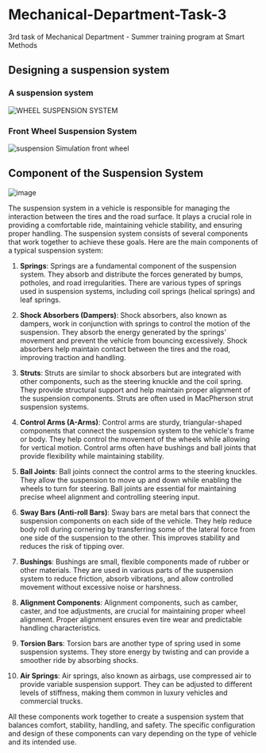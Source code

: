 # Mechanical-Department-Task-3
3rd task of Mechanical Department - Summer training program at Smart Methods

## Designing a suspension system

### A suspension system 
![WHEEL SUSPENSION SYSTEM ](https://github.com/H16Bw/Mechanical-Department-Task-3/assets/139852537/9e8c23cc-e847-4c78-b117-33c610948d56)


### Front Wheel Suspension System 
![suspension Simulation front wheel](https://github.com/H16Bw/Mechanical-Department-Task-3/assets/139852537/6a2ce284-ad0d-4084-8553-e4a56dc6c33a)



## Component of the Suspension System

![image](https://github.com/H16Bw/Mechanical-Department-Task-3/assets/139852537/e800baf1-175e-4c06-865a-b0d63e7a6302)


The suspension system in a vehicle is responsible for managing the interaction between the tires and the road surface. It plays a crucial role in providing a comfortable ride, maintaining vehicle stability, and ensuring proper handling. The suspension system consists of several components that work together to achieve these goals. Here are the main components of a typical suspension system:

1. **Springs**: Springs are a fundamental component of the suspension system. They absorb and distribute the forces generated by bumps, potholes, and road irregularities. There are various types of springs used in suspension systems, including coil springs (helical springs) and leaf springs.

2. **Shock Absorbers (Dampers)**: Shock absorbers, also known as dampers, work in conjunction with springs to control the motion of the suspension. They absorb the energy generated by the springs' movement and prevent the vehicle from bouncing excessively. Shock absorbers help maintain contact between the tires and the road, improving traction and handling.

3. **Struts**: Struts are similar to shock absorbers but are integrated with other components, such as the steering knuckle and the coil spring. They provide structural support and help maintain proper alignment of the suspension components. Struts are often used in MacPherson strut suspension systems.

4. **Control Arms (A-Arms)**: Control arms are sturdy, triangular-shaped components that connect the suspension system to the vehicle's frame or body. They help control the movement of the wheels while allowing for vertical motion. Control arms often have bushings and ball joints that provide flexibility while maintaining stability.

5. **Ball Joints**: Ball joints connect the control arms to the steering knuckles. They allow the suspension to move up and down while enabling the wheels to turn for steering. Ball joints are essential for maintaining precise wheel alignment and controlling steering input.

6. **Sway Bars (Anti-roll Bars)**: Sway bars are metal bars that connect the suspension components on each side of the vehicle. They help reduce body roll during cornering by transferring some of the lateral force from one side of the suspension to the other. This improves stability and reduces the risk of tipping over.

7. **Bushings**: Bushings are small, flexible components made of rubber or other materials. They are used in various parts of the suspension system to reduce friction, absorb vibrations, and allow controlled movement without excessive noise or harshness.

8. **Alignment Components**: Alignment components, such as camber, caster, and toe adjustments, are crucial for maintaining proper wheel alignment. Proper alignment ensures even tire wear and predictable handling characteristics.

9. **Torsion Bars**: Torsion bars are another type of spring used in some suspension systems. They store energy by twisting and can provide a smoother ride by absorbing shocks.

10. **Air Springs**: Air springs, also known as airbags, use compressed air to provide variable suspension support. They can be adjusted to different levels of stiffness, making them common in luxury vehicles and commercial trucks.

All these components work together to create a suspension system that balances comfort, stability, handling, and safety. The specific configuration and design of these components can vary depending on the type of vehicle and its intended use.
